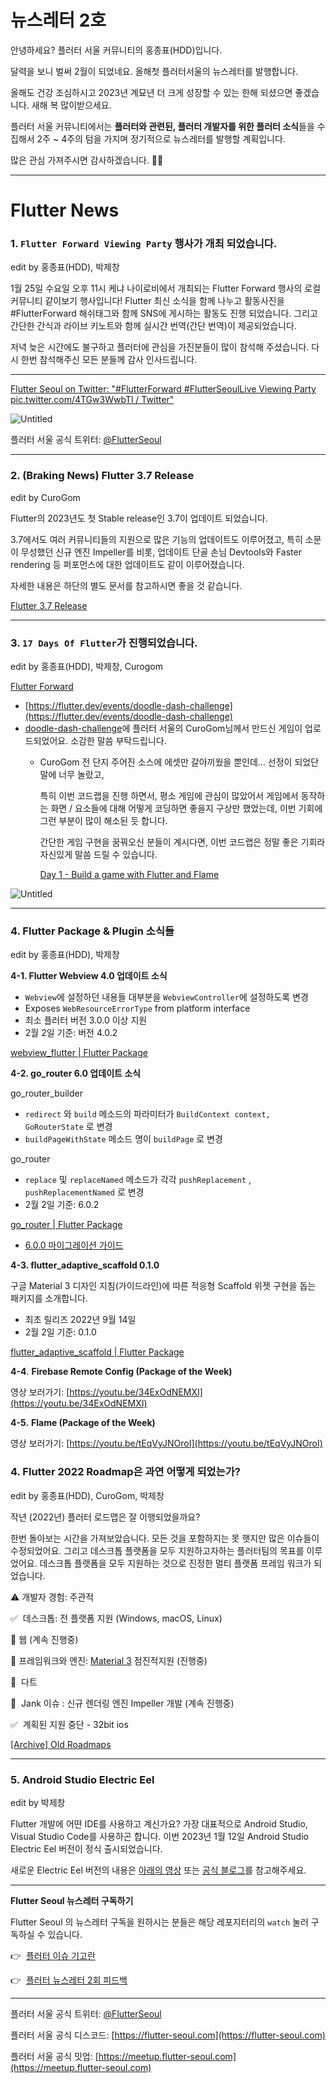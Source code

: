 # 뉴스레터 2호

안녕하세요? 플러터 서울 커뮤니티의 홍종표(HDD)입니다.

달력을 보니 벌써 2월이 되었네요. 올해첫 플러터서울의 뉴스레터를 발행합니다.  

올해도 건강 조심하시고 2023년 계묘년 더 크게 성장할 수 있는 한해 되셨으면 좋겠습니다. 새해 복 많이받으세요. 

플러터 서울 커뮤니티에서는 **플러터와 관련된, 플러터 개발자를 위한 플러터 소식**들을 수집해서 2주 ~ 4주의 텀을 가지며 정기적으로 뉴스레터를 발행할 계획입니다.

많은 관심 가져주시면 감사하겠습니다. 🙇‍♂️

---
# Flutter News

### 1. `Flutter Forward Viewing Party` 행사가 개최 되었습니다.

edit by 홍종표(HDD), 박제창

1월 25일 수요일 오후 11시 케냐 나이로비에서 개최되는 Flutter Forward 행사의 로컬 커뮤니티 같이보기 행사입니다!
Flutter 최신 소식을 함께 나누고 활동사진을 #FlutterForward 해쉬태그와 함께 SNS에 게시하는 활동도 진행 되었습니다.
그리고 간단한 간식과 라이브 키노트와 함께 실시간 번역(간단 번역)이 제공되었습니다. 

저녁 늦은 시간에도 불구하고 플러터에 관심을 가진분들이 많이 참석해 주셨습니다. 다시 한번 참석해주신 모든 분들께 감사 인사드립니다.  
****

[](https://www.meetup.com/flutter-seoul/events/290973832)

[Flutter Seoul on Twitter: "#FlutterForward #FlutterSeoulLive Viewing Party pic.twitter.com/4TGw3WwbTl / Twitter"](https://twitter.com/flutterseoul/status/1618253574932430848?s=61&t=1lvvhkp7LX_b-JT8sVoYCA)

![Untitled](../assets/newsletter_2nd/1.png)

플러터 서울 공식 트위터: [@FlutterSeoul](https://twitter.com/flutterseoul?s=21&t=1lvvhkp7LX_b-JT8sVoYCA)

---

### 2. (Braking News) Flutter 3.7 Release

edit by CuroGom

Flutter의 2023년도 첫 Stable release인 3.7이 업데이트 되었습니다.

3.7에서도 여러 커뮤니티들의 지원으로 많은 기능의 업데이트도 이루어졌고,
특히 소문이 무성했던 신규 엔진 Impeller를 비롯, 업데이트 단골 손님 Devtools와 
Faster rendering 등 퍼포먼스에 대한 업데이트도 같이 이루어졌습니다.

자세한 내용은 하단의 별도 문서를 참고하시면 좋을 것 같습니다.

[Flutter 3.7 Release](https://www.notion.so/Flutter-3-7-Release-9cbf6e16c8f1438ca0ca4637b9e70a38)

---

### 3. `17 Days Of Flutter`가 진행되었습니다.

edit by 홍종표(HDD), 박제창, Curogom

[Flutter Forward](https://flutter.dev/events/flutter-forward#17-days-of-flutter)

[](https://www.meetup.com/flutter-seoul/events/290758387/?_xtd=gatlbWFpbF9jbGlja9oAJGZkN2ViNzBkLWRhNDAtNGFmYy04ZGFhLWM0Yzc5OGJiMzQwNg%253D%253D&_af=event&_af_eid=290758387)

- [https://flutter.dev/events/doodle-dash-challenge](https://flutter.dev/events/doodle-dash-challenge)
- [doodle-dash-challenge](https://flutter.dev/events/doodle-dash-challenge)에 플러터 서울의 CuroGom님께서 만드신 게임이 업로드되었어요. 소감한 말씀 부탁드립니다.
    - CuroGom
    전 단지 주어진 소스에 에셋만 갈아끼웠을 뿐인데…
    선정이 되었단 말에 너무 놀랐고,
        
        특히 이번 코드랩을 진행 하면서, 평소 게임에 관심이 많았어서
        게임에서 동작하는 화면 / 요소들에 대해 어떻게 코딩하면 좋을지 구상만 했었는데,
        이번 기회에 그런 부분이 많이 해소된 듯 합니다.
        
        간단한 게임 구현을 꿈꿔오신 분들이 계시다면, 
        이번 코드랩은 정말 좋은 기회라 자신있게 말씀 드릴 수 있습니다.
        
        [Day 1 - Build a game with Flutter and Flame](https://www.notion.so/Day-1-Build-a-game-with-Flutter-and-Flame-635371f7a14c4012a91022d7b9c2a5b8)
        

![Untitled](../assets/newsletter_2nd/2.png)

---

### 4. Flutter Package & Plugin 소식들

edit by 홍종표(HDD), 박제창 

**4-1. Flutter Webview 4.0 업데이트 소식**

- `Webview`에 설정하던 내용들 대부분을 `WebviewController`에 설정하도록 변경
- Exposes `WebResourceErrorType` from platform interface
- 최소 플러터 버전 3.0.0 이상 지원
- 2월 2일 기준: 버전 4.0.2

[webview_flutter | Flutter Package](https://pub.dev/packages/webview_flutter)

**4-2. go_router 6.0 업데이트 소식**

go_router_builder

- `redirect` 와 `build` 메소드의 파라미터가 `BuildContext context, GoRouterState` 로 변경
- `buildPageWithState` 메소드 명이 `buildPage` 로 변경

go_router

- `replace` 및 `replaceNamed` 메소드가 각각 `pushReplacement` , `pushReplacementNamed` 로 변경
- 2월 2일 기준: 6.0.2

[go_router | Flutter Package](https://pub.dev/packages/go_router)

- [6.0.0 마이그레이션 가이드](https://docs.google.com/document/d/1CMJwd5Moq_scvHf-trRldy9RW5MU7_Y8IB1aTrny-6s/edit)

**4-3. flutter_adaptive_scaffold 0.1.0**

구글 Material 3 디자인 지침(가이드라인)에 따른 적응형 Scaffold 위젯 구현을 돕는 패키지를 소개합니다.  

- 최초 릴리즈 2022년 9월 14일
- 2월 2일 기준: 0.1.0

[flutter_adaptive_scaffold | Flutter Package](https://pub.dev/packages/flutter_adaptive_scaffold)

**4-4**. ****Firebase Remote Config (Package of the Week)****

영상 보러가기: [https://youtu.be/34ExOdNEMXI](https://youtu.be/34ExOdNEMXI)

**4-5.** ****Flame (Package of the Week)****

영상 보러가기: [https://youtu.be/tEqVyJNOroI](https://youtu.be/tEqVyJNOroI)

### 4. Flutter 2022 Roadmap은 과연 어떻게 되었는가?

edit by 홍종표(HDD), CuroGom, 박제창 

작년 (2022년) 플러터 로드맵은 잘 이행되었을까요? 

한번 돌아보는 시간을 가져보았습니다. 모든 것을 포함하지는 못 햇지만 많은 이슈들이 수정되었어요. 그리고 데스크톱 플랫폼을 모두 지원하고자하는 플러터팀의 목표를 이루었어요. 
데스크톱 플랫폼을 모두 지원하는 것으로 진정한 멀티 플랫폼 프레임 워크가 되었습니다.

⚠  개발자 경험: 주관적 

✅  데스크톱: 전 플랫폼 지원 (Windows, macOS, Linux)

🚧  웹 (계속 진행중)

🚧  프레임워크와 엔진: [Material 3](https://m3.material.io/) 점진적지원 (진행중)

🚧  다트

🚧  Jank 이슈 : 신규 렌더링 엔진 Impeller 개발 (계속 진행중)

✅  계획된 지원 중단 - 32bit ios

[[Archive] Old Roadmaps](https://github.com/flutter/flutter/wiki/%5BArchive%5D-Old-Roadmaps#2022)

---

### 5. Android Studio ****Electric Eel****

edit by 박제창

Flutter 개발에 어떤 IDE를 사용하고 계신가요? 가장 대표적으로 Android Studio, Visual Studio Code를 사용하곤 합니다. 이번 2023년 1월 12일 Android Studio Electric Eel 버전이 정식 출시되었습니다.

새로운 Electric Eel 버전의 내용은 [아래의 영상](https://youtu.be/bVt14IBv4NA) 또는 [공식 블로그](https://android-developers.googleblog.com/2023/01/android-studio-electric-eel.html)를 참고해주세요.

---

**Flutter Seoul 뉴스레터 구독하기**

Flutter Seoul 의 뉴스레터 구독을 원하시는 분들은 해당 레포지터리의 `watch` 눌러 구독하실 수 있습니다.

👉  [플러터 이슈 기고란](https://docs.google.com/forms/d/1P58z7f_YC-BJehHW3xa2dp1impmFwrmEhOJUTDVfWPo/edit)

👉  [플러터 뉴스레터 2회 피드백](https://docs.google.com/forms/d/1A55EWMx1qGsmiVAfJ9bqVS8FG1hlgxT_Gn5C9C9F-Sw/edit)

---

플러터 서울 공식 트위터: [@FlutterSeoul](https://twitter.com/flutterseoul?s=21&t=1lvvhkp7LX_b-JT8sVoYCA)

플러터 서울 공식 디스코드: [https://flutter-seoul.com](https://flutter-seoul.com)

플러터 서울 공식 밋업: [https://meetup.flutter-seoul.com](https://meetup.flutter-seoul.com)
